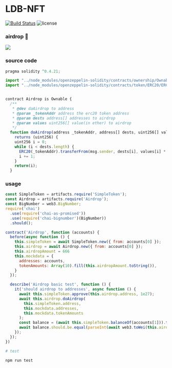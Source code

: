 # LDB-NFT 
[![Build Status](https://img.shields.io/travis/lordlessio/airdrop.svg)](https://travis-ci.org/lordlessio/airdrop)
![license](https://img.shields.io/github/license/lordlessio/airdrop.svg)

### airdrop :candy:
![](https://olxvlcccu.qnssl.com/blog/ekzct.jpg?imageslim)
 
### source code
```javascript
pragma solidity ^0.4.21;

import "../node_modules/openzeppelin-solidity/contracts/ownership/Ownable.sol";
import "../node_modules/openzeppelin-solidity/contracts/token/ERC20/ERC20.sol";


contract Airdrop is Ownable {
  /**
   * @dev daAirdrop to address
   * @param _tokenAddr address the erc20 token address
   * @param dests address[] addresses to airdrop
   * @param values uint256[] value(in ether) to airdrop
   */
  function doAirdrop(address _tokenAddr, address[] dests, uint256[] values) onlyOwner public
    returns (uint256) {
    uint256 i = 0;
    while (i < dests.length) {
      ERC20(_tokenAddr).transferFrom(msg.sender, dests[i], values[i] * (10 ** 18));
      i += 1;
    }
    return(i);
  }


```
### usage

```js
const SimpleToken = artifacts.require('SimpleToken');
const Airdrop = artifacts.require('Airdrop');
const BigNumber = web3.BigNumber;
require('chai')
  .use(require('chai-as-promised'))
  .use(require('chai-bignumber')(BigNumber))
  .should();

contract('Airdrop', function (accounts) {
  before(async function () {
    this.simpleToken = await SimpleToken.new({ from: accounts[0] });
    this.airdrop = await Airdrop.new({ from: accounts[0] });
    this.airdropAmount = 666
    this.mockdata = {
      addresses: accounts,
      tokenAmounts: Array(10).fill(this.airdropAmount.toString()),
    }
  });

  describe('Airdrop basic test', function () {
    it('should airdrop to addresses', async function () {
      await this.simpleToken.approve(this.airdrop.address, 1e27);
      await this.airdrop.doAirdrop(
        this.simpleToken.address,
        this.mockdata.addresses,
        this.mockdata.tokenAmounts
      );
      const balance = (await this.simpleToken.balanceOf(accounts[1])).toNumber();
      await balance.should.be.equal(parseInt(await web3.toWei(this.airdropAmount)));
    });
  });
})

```

```sh
# test

npm run test
```
